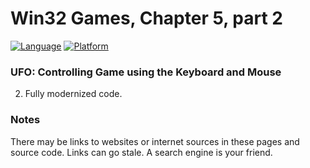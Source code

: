 # Win32 Games, Chapter 5, part 2
[![Language](https://img.shields.io/badge/Language%20-C++-blue.svg)](https://github.com/GeorgePimpleton/Win32-games/)
[![Platform](https://img.shields.io/badge/Platform%20-Win32-blue.svg)](https://github.com/GeorgePimpleton/Win32-games/)

### UFO: Controlling Game using the Keyboard and Mouse
2. Fully modernized code.

### Notes
There may be links to websites or internet sources in these pages and source code. Links can go stale. A search engine is your friend.
